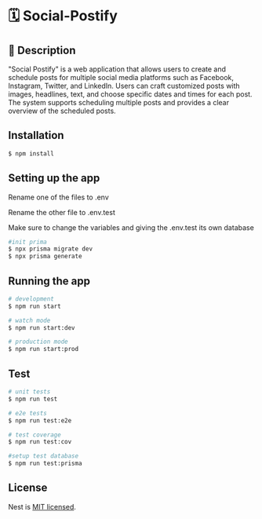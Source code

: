# 🗓️ Social-Postify


## 📝 Description
"Social Postify" is a web application that allows users to create and schedule posts for multiple social media platforms such as Facebook, Instagram, Twitter, and LinkedIn. Users can craft customized posts with images, headlines, text, and choose specific dates and times for each post. The system supports scheduling multiple posts and provides a clear overview of the scheduled posts.

## Installation

```bash
$ npm install
```
## Setting up the app

Rename one of the files to .env

Rename the other file to .env.test

Make sure to change the variables and giving the .env.test its own database

```bash
#init prima
$ npx prisma migrate dev
$ npx prisma generate
```

## Running the app

```bash
# development
$ npm run start

# watch mode
$ npm run start:dev

# production mode
$ npm run start:prod
```

## Test

```bash
# unit tests
$ npm run test

# e2e tests
$ npm run test:e2e

# test coverage
$ npm run test:cov

#setup test database
$ npm run test:prisma
```

## License

Nest is [MIT licensed](LICENSE).

